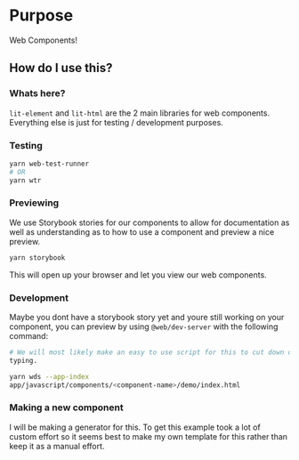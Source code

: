 # Purpose

Web Components!

## How do I use this?

### Whats here?

`lit-element` and `lit-html` are the 2 main libraries for web
components. Everything else is just for testing / development purposes.

### Testing

```bash
yarn web-test-runner
# OR
yarn wtr
```

### Previewing

We use Storybook stories for our components to allow for documentation as
well as understanding as to how to use a component and preview a nice
preview.

```bash
yarn storybook
```

This will open up your browser and let you view our web components.

### Development

Maybe you dont have a storybook story yet and youre still working on
your component, you can preview by using `@web/dev-server` with the following command:

```bash
# We will most likely make an easy to use script for this to cut down on
typing.

yarn wds --app-index
app/javascript/components/<component-name>/demo/index.html
```

### Making a new component

I will be making a generator for this. To get this example took a lot of
custom effort so it seems best to make my own template for this rather
than keep it as a manual effort.
